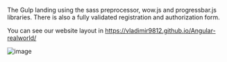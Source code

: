 The Gulp landing using the sass preprocessor, wow.js and progressbar.js libraries. There is also a fully validated registration and authorization form.

You can see our website layout in https://vladimir9812.github.io/Angular-realworld/

![image](https://user-images.githubusercontent.com/57669899/133930948-480bd43e-474c-4459-a996-8329e5c9d389.png)

